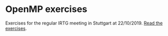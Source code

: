 # OpenMP exercises
Exercises for the regular IRTG meeting in Stuttgart at 22/10/2019. [Read the exercises](https://openmp-exercise.readthedocs.io/en/latest/).
